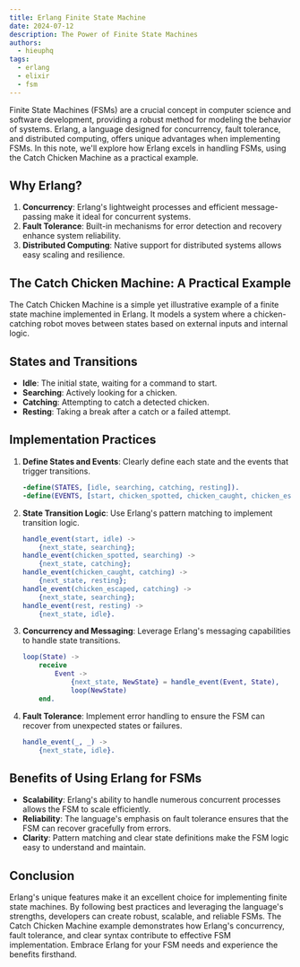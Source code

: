 ```yaml
---
title: Erlang Finite State Machine
date: 2024-07-12
description: The Power of Finite State Machines
authors:
  - hieuphq
tags:
  - erlang
  - elixir
  - fsm
---
```


Finite State Machines (FSMs) are a crucial concept in computer science and software development, providing a robust method for modeling the behavior of systems. Erlang, a language designed for concurrency, fault tolerance, and distributed computing, offers unique advantages when implementing FSMs. In this note, we'll explore how Erlang excels in handling FSMs, using the Catch Chicken Machine as a practical example.

## Why Erlang?

1. **Concurrency**: Erlang's lightweight processes and efficient message-passing make it ideal for concurrent systems.
2. **Fault Tolerance**: Built-in mechanisms for error detection and recovery enhance system reliability.
3. **Distributed Computing**: Native support for distributed systems allows easy scaling and resilience.

## The Catch Chicken Machine: A Practical Example

The Catch Chicken Machine is a simple yet illustrative example of a finite state machine implemented in Erlang. It models a system where a chicken-catching robot moves between states based on external inputs and internal logic.

## States and Transitions

- **Idle**: The initial state, waiting for a command to start.
- **Searching**: Actively looking for a chicken.
- **Catching**: Attempting to catch a detected chicken.
- **Resting**: Taking a break after a catch or a failed attempt.

## Implementation Practices

1. **Define States and Events**: Clearly define each state and the events that trigger transitions.

   ```erlang
   -define(STATES, [idle, searching, catching, resting]).
   -define(EVENTS, [start, chicken_spotted, chicken_caught, chicken_escaped, rest]).
   ```

2. **State Transition Logic**: Use Erlang's pattern matching to implement transition logic.

   ```erlang
   handle_event(start, idle) ->
       {next_state, searching};
   handle_event(chicken_spotted, searching) ->
       {next_state, catching};
   handle_event(chicken_caught, catching) ->
       {next_state, resting};
   handle_event(chicken_escaped, catching) ->
       {next_state, searching};
   handle_event(rest, resting) ->
       {next_state, idle}.
   ```

3. **Concurrency and Messaging**: Leverage Erlang's messaging capabilities to handle state transitions.

   ```erlang
   loop(State) ->
       receive
           Event ->
               {next_state, NewState} = handle_event(Event, State),
               loop(NewState)
       end.
   ```

4. **Fault Tolerance**: Implement error handling to ensure the FSM can recover from unexpected states or failures.
   ```erlang
   handle_event(_, _) ->
       {next_state, idle}.
   ```

## Benefits of Using Erlang for FSMs

- **Scalability**: Erlang's ability to handle numerous concurrent processes allows the FSM to scale efficiently.
- **Reliability**: The language's emphasis on fault tolerance ensures that the FSM can recover gracefully from errors.
- **Clarity**: Pattern matching and clear state definitions make the FSM logic easy to understand and maintain.

## Conclusion

Erlang's unique features make it an excellent choice for implementing finite state machines. By following best practices and leveraging the language's strengths, developers can create robust, scalable, and reliable FSMs. The Catch Chicken Machine example demonstrates how Erlang's concurrency, fault tolerance, and clear syntax contribute to effective FSM implementation. Embrace Erlang for your FSM needs and experience the benefits firsthand.
